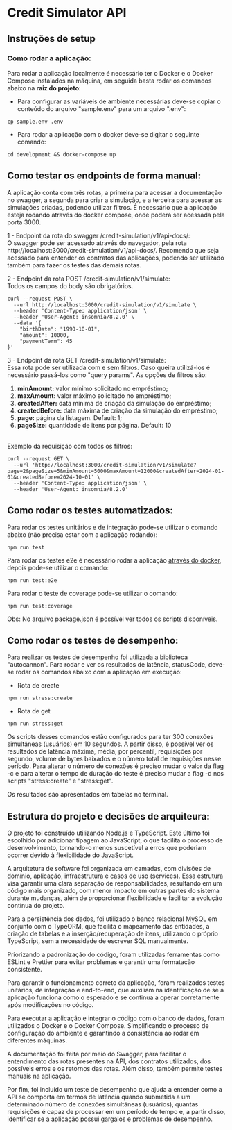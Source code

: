 # Credit Simulator API

## Instruções de setup
### Como rodar a aplicação:
Para rodar a aplicação localmente é necessário ter o Docker e o Docker Compose instalados na máquina, em seguida basta rodar os comandos abaixo na <b>raiz do projeto</b>:

- Para configurar as variáveis de ambiente necessárias deve-se copiar o conteúdo do arquivo "sample.env" para um arquivo ".env":
```
cp sample.env .env
```
- Para rodar a aplicação com o docker deve-se digitar o seguinte comando:
```
cd development && docker-compose up
```

## Como testar os endpoints de forma manual:
A aplicação conta com três rotas, a primeira para acessar a documentação no swagger, a segunda para criar a simulação, e a terceira para acessar as simulações criadas, podendo utilizar filtros. É necessário que a aplicação esteja rodando através do docker compose, onde poderá ser acessada pela porta 3000.

1 - Endpoint da rota do swagger /credit-simulation/v1/api-docs/:
<br> O swagger pode ser acessado através do navegador, pela rota http://localhost:3000/credit-simulation/v1/api-docs/. Recomendo que seja acessado para entender os contratos das aplicações, podendo ser utilizado também para fazer os testes das demais rotas.

2 - Endpoint da rota POST /credit-simulation/v1/simulate:
<br>Todos os campos do body são obrigatórios.

```
curl --request POST \
  --url http://localhost:3000/credit-simulation/v1/simulate \
  --header 'Content-Type: application/json' \
  --header 'User-Agent: insomnia/8.2.0' \
  --data '{
	"birthDate": "1990-10-01",
	"amount": 10000,
	"paymentTerm": 45
}'
```

3 - Endpoint da rota GET /credit-simulation/v1/simulate:
<br>Essa rota pode ser utilizada com e sem filtros. Caso queira utilizá-los é necessário passá-los como "query params". As opções de filtros são:
<ol>
<li><b>minAmount:</b> valor mínimo solicitado no empréstimo;</li>
<li><b>maxAmount:</b> valor máximo solicitado no empréstimo;</li>
<li><b>createdAfter:</b> data mínima de criação da simulação do empréstimo;</li>
<li><b>createdBefore:</b> data máxima de criação da simulação do empréstimo;</li>
<li><b>page:</b> página da listagem. Default: 1;</li>
<li><b>pageSize:</b> quantidade de itens por página. Default: 10</li>
</ol>

<br>Exemplo da requisição com todos os filtros:
```
curl --request GET \
  --url 'http://localhost:3000/credit-simulation/v1/simulate?page=2&pageSize=5&minAmount=5000&maxAmount=12000&createdAfter=2024-01-01&createdBefore=2024-10-01' \
  --header 'Content-Type: application/json' \
  --header 'User-Agent: insomnia/8.2.0'
```

## Como rodar os testes automatizados:

Para rodar os testes unitários e de integração pode-se utilizar o comando abaixo (não precisa estar com a aplicação rodando):
```
npm run test
```

Para rodar os testes e2e é necessário rodar a aplicação [através do docker](#como-rodar-a-aplicação), depois pode-se utilizar o comando:
```
npm run test:e2e
```

Para rodar o teste de coverage pode-se utilizar o comando:
```
npm run test:coverage
```

Obs: No arquivo package.json é possível ver todos os scripts disponíveis.

## Como rodar os testes de desempenho:

Para realizar os testes de desempenho foi utilizada a biblioteca "autocannon". Para rodar e ver os resultados de latência, statusCode, deve-se rodar os comandos abaixo com a aplicação em execução:

- Rota de create
```
npm run stress:create
```

- Rota de get
```
npm run stress:get
```

Os scripts desses comandos estão configurados para ter 300 conexões simultâneas (usuários) em 10 segundos. A partir disso, é possível ver os resultados de latência máxima, média, por percentil, requisições por segundo, volume de bytes baixados e o número total de requisições nesse período. Para alterar o número de conexões é preciso mudar o valor da flag -c e para alterar o tempo de duração do teste é preciso mudar a flag -d nos scripts "stress:create" e "stress:get".

Os resultados são apresentados em tabelas no terminal.

## Estrutura do projeto e decisões de arquiteura:

O projeto foi construído utilizando Node.js e TypeScript. Este último foi escolhido por adicionar tipagem ao JavaScript, o que facilita o processo de desenvolvimento, tornando-o menos suscetível a erros que poderiam ocorrer devido à flexibilidade do JavaScript.

A arquitetura de software foi organizada em camadas, com divisões de domínio, aplicação, infraestrutura e casos de uso (services). Essa estrutura visa garantir uma clara separação de responsabilidades, resultando em um código mais organizado, com menor impacto em outras partes do sistema durante mudanças, além de proporcionar flexibilidade e facilitar a evolução contínua do projeto.

Para a persistência dos dados, foi utilizado o banco relacional MySQL em conjunto com o TypeORM, que facilita o mapeamento das entidades, a criação de tabelas e a inserção/recuperação de itens, utilizando o próprio TypeScript, sem a necessidade de escrever SQL manualmente.

Priorizando a padronização do código, foram utilizadas ferramentas como ESLint e Prettier para evitar problemas e garantir uma formatação consistente.

Para garantir o funcionamento correto da aplicação, foram realizados testes unitários, de integração e end-to-end, que auxiliam na identificação de se a aplicação funciona como o esperado e se continua a operar corretamente após modificações no código.

Para executar a aplicação e integrar o código com o banco de dados, foram utilizados o Docker e o Docker Compose. Simplificando o processo de configuração do ambiente e garantindo a consistência ao rodar em diferentes máquinas. 

A documentação foi feita por meio do Swagger, para facilitar o entendimento das rotas presentes na API, dos contratos utilizados, dos possíveis erros e os retornos das rotas. Além disso, também permite testes manuais na aplicação. 

Por fim, foi incluído um teste de desempenho que ajuda a entender como a API se comporta em termos de latência quando submetida a um determinado número de conexões simultâneas (usuários), quantas requisições é capaz de processar em um período de tempo e, a partir disso, identificar se a aplicação possui gargalos e problemas de desempenho.